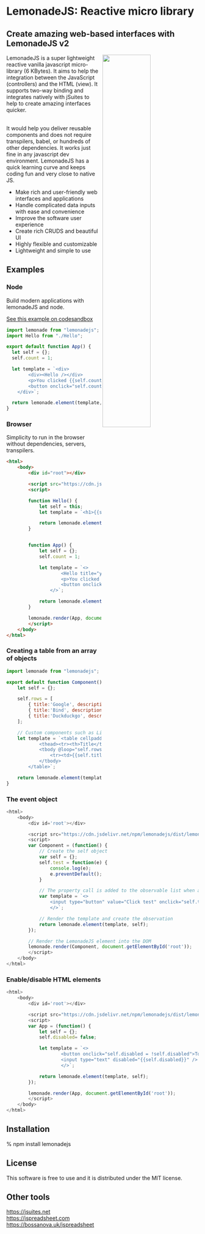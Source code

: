 <h1>LemonadeJS: Reactive micro library</h1>

<h2>Create amazing web-based interfaces with LemonadeJS v2</h2>

<img src='https://lemonadejs.net/templates/default/img/home.png' align="right" width="50%">

LemonadeJS is a super lightweight reactive vanilla javascript micro-library (6 KBytes). It aims to help the integration between the JavaScript (controllers) and the HTML (view). It supports two-way binding and integrates natively with jSuites to help to create amazing interfaces quicker.<br><br>

It would help you deliver reusable components and does not require transpilers, babel, or hundreds of other dependencies. It works just fine in any javascript dev environment. LemonadeJS has a quick learning curve and keeps coding fun and very close to native JS.

- Make rich and user-friendly web interfaces and applications
- Handle complicated data inputs with ease and convenience
- Improve the software user experience
- Create rich CRUDS and beautiful UI
- Highly flexible and customizable
- Lightweight and simple to use

<h2>Examples</h2>

<h3>Node</h3>

Build modern applications with lemonadeJS and node.

 <a href='https://codesandbox.io/s/lemonadejs-reactive-app-no2dl'>See this example on codesandbox</a>

```javascript
import lemonade from "lemonadejs";
import Hello from "./Hello";

export default function App() {
  let self = {};
  self.count = 1;

  let template = `<div>
        <div><Hello /></div>
        <p>You clicked {{self.count}} times</p>
        <button onclick="self.count++;">Click me</button>
    </div>`;

  return lemonade.element(template, self, { Hello });
}
```

<h3>Browser</h3>

Simplicity to run in the browser without dependencies, servers, transpilers.<br>

```html
<html>
    <body>
        <div id="root"></div>

        <script src="https://cdn.jsdelivr.net/npm/lemonadejs/dist/lemonade.min.js"></script>
        <script>

        function Hello() {
            let self = this;
            let template = `<h1>{{self.title}}</h1>`;

            return lemonade.element(template, self);
        }


        function App() {
            let self = {};
            self.count = 1;

            let template = `<>
                    <Hello title="your title" />
                    <p>You clicked {{self.count}} times</p>
                    <button onclick="self.count++;">Click me</button>
                </>`;

            return lemonade.element(template, self, { Hello });
        }

        lemonade.render(App, document.getElementById('root'));
        </script>
    </body>
</html>
```

<h3>Creating a table from an array of objects</h3>

```javascript
import lemonade from "lemonadejs";

export default function Component() {
    let self = {};

    self.rows = [
        { title:'Google', description: 'The alpha search engine...' },
        { title:'Bind', description: 'The microsoft search engine...' },
        { title:'Duckduckgo', description: 'Privacy in the first place...' },
    ];

    // Custom components such as List should always be unique inside a real tag.
    let template = `<table cellpadding="6">
            <thead><tr><th>Title</th><th>Description</th></th></thead>
            <tbody @loop="self.rows">
                <tr><td>{{self.title}}</td><td>{{self.description}}</td></tr>
            </tbody>
        </table>`;

    return lemonade.element(template, self);
}
```


<h3>The event object</h3>

```javascript
<html>
    <body>
        <div id='root'></div>

        <script src="https://cdn.jsdelivr.net/npm/lemonadejs/dist/lemonade.min.js"></script>
        <script>
        var Component = (function() {
            // Create the self object
            var self = {};
            self.test = function(e) {
                console.log(e);
                e.preventDefault();
            }

            // The property call is added to the observable list when added to the DOM
            var template = `<>
                <input type="button" value="Click test" onclick="self.test(e);"/>
                </>`;

            // Render the template and create the observation
            return lemonade.element(template, self);
        });

        // Render the LemonadeJS element into the DOM
        lemonade.render(Component, document.getElementById('root'));
        </script>
    </body>
</html>
```

<h3>Enable/disable HTML elements</h3>

```javascript
<html>
    <body>
        <div id='root'></div>

        <script src="https://cdn.jsdelivr.net/npm/lemonadejs/dist/lemonade.min.js"></script>
        <script>
        var App = (function() {
            let self = {};
            self.disabled= false;

            let template = `<>
                    <button onclick="self.disabled = !self.disabled">Toggle</button>
                    <input type="text" disabled="{{self.disabled}}" />
                    </>`;

            return lemonade.element(template, self);
        });

        lemonade.render(App, document.getElementById('root'));
        </script>
    </body>
</html>
```


<h2>Installation</h2>

% npm install lemonadejs


<h2>License</h2>

This software is free to use and it is distributed under the MIT license.


<h2>Other tools</h2>

https://jsuites.net<br>
https://jspreadsheet.com<br>
https://bossanova.uk/jspreadsheet<br>
